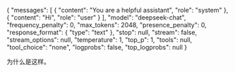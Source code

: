 {
  "messages": [
    {
      "content": "You are a helpful assistant",
      "role": "system"
    },
    {
      "content": "Hi",
      "role": "user"
    }
  ],
  "model": "deepseek-chat",
  "frequency_penalty": 0,
  "max_tokens": 2048,
  "presence_penalty": 0,
  "response_format": {
    "type": "text"
  },
  "stop": null,
  "stream": false,
  "stream_options": null,
  "temperature": 1,
  "top_p": 1,
  "tools": null,
  "tool_choice": "none",
  "logprobs": false,
  "top_logprobs": null
}

为什么是这样。
